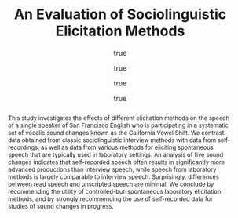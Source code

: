 ---
layout: paper
title: "An Evaluation of Sociolinguistic Elicitation Methods"
year: 2015
author: [{name: "Zac Boyd", url: "https://www.zacboyd.co.uk"},
		 {name: "Zuzanna Elliott"},
		 {name: "Josef Fruehwald", url: "https://jofrhwld.github.io"},
		 {name: "Lauren Hall-Lew", url: "http://www.laurenhall-lew.com"},
		 ]
abstract: "This study investigates the effects of different elicitation methods on the speech of a single speaker of San Francisco English who is participating in a systematic set of vocalic sound changes known as the California Vowel Shift. We contrast data obtained from classic sociolinguistic interview methods with data from self-recordings, as well as data from various methods for eliciting spontaneous speech that are typically used in laboratory settings. An analysis of five sound changes indicates that self-recorded speech often results in significantly more advanced productions than interview speech, while speech from laboratory methods is largely comparable to interview speech. Surprisingly, differences between read speech and unscripted speech are minimal. We conclude by recommending the utility of controlled-but-spontaneous laboratory elicitation methods, and by strongly recommending the use of self-recorded data for studies of sound changes in progress."
published: ICPhS
docs: [{format: "Proceedings", url: "https://www.internationalphoneticassociation.org/icphs-proceedings/ICPhS2015/Papers/ICPHS0800.pdf"}]
categories: ["rpaper"]
display-category: "Journal paper"
comments: true
---